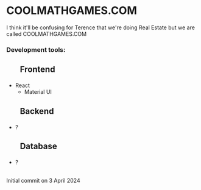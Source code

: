 # COOLMATHGAMES.COM

I think it'll be confusing for Terence that we're doing Real Estate but we are called COOLMATHGAMES.COM

### Development tools:
## <ul>Frontend</ul>
- React
    - Material UI
 
 ## <ul>Backend</ul>
 - ?

 ## <ul>Database</ul>
 - ?

<br>
Initial commit on 3 April 2024